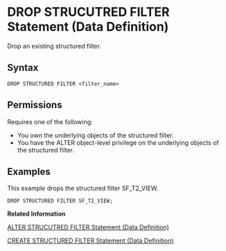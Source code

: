 <!-- loio897bc02cfb274a54a2661ffde9f97c76 -->

# DROP STRUCUTRED FILTER Statement \(Data Definition\)

Drop an existing structured filter.



<a name="loio897bc02cfb274a54a2661ffde9f97c76__section_jy5_jy4_21c"/>

## Syntax

```
DROP STRUCTURED FILTER <filter_name>
```



<a name="loio897bc02cfb274a54a2661ffde9f97c76__section_ny1_w1n_zcb"/>

## Permissions

Requires one of the following:

-   You own the underlying objects of the structured filter.
-   You have the ALTER object-level privilege on the underlying objects of the structured filter.



<a name="loio897bc02cfb274a54a2661ffde9f97c76__section_wbd_hw4_21c"/>

## Examples

This example drops the structured filter SF\_T2\_VIEW.

```
DROP STRUCTURED FILTER SF_T2_VIEW;
```

**Related Information**  


[ALTER STRUCUTRED FILTER Statement \(Data Definition\)](alter-strucutred-filter-statement-data-definition-07b14e0.md "Alter an existing a structured filter.")

[CREATE STRUCTURED FILTER Statement \(Data Definition\)](create-structured-filter-statement-data-definition-f0238ff.md "Create a structured filter to manage binding between a database object (SQL or parameterized SQL view) and static / dynamic filter condition under it.")

